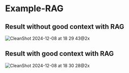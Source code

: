 # Example-RAG
## Result without good context with RAG
![CleanShot 2024-12-08 at 18 29 43@2x](https://github.com/user-attachments/assets/e83e9cc8-b999-490b-a67e-fc4f82ed3d62)

## Result with good context with RAG
![CleanShot 2024-12-08 at 18 30 28@2x](https://github.com/user-attachments/assets/9bc72859-294f-4905-aa3c-022ee62de09a)


